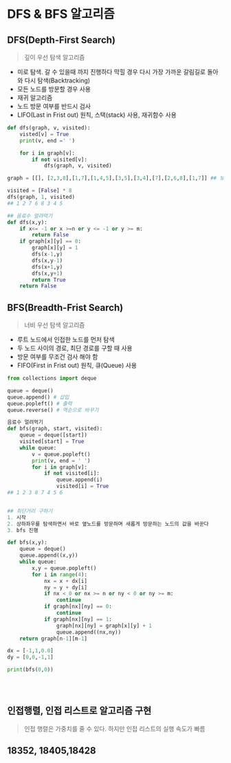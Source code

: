 # DFS & BFS 알고리즘

## DFS(Depth-First Search)
> 깊이 우선 탐색 알고리즘
+ 미로 탐색. 갈 수 있을때 까지 진행하다 막힐 경우 다시 가장 가까운 갈림길로 돌아와 다시 탐색(Backtracking)
+ 모든 노드를 방문할 경우 사용
+ 재귀 알고리즘
+ 노드 방문 여부를 반드시 검사
+ LIFO(Last in Frist out) 원칙, 스택(stack) 사용, 재귀함수 사용

```py
def dfs(graph, v, visited):
    visted[v] = True
    print(v, end =' ')

    for i in graph[v]:
        if not visited[v]:
            dfs(graph, v, visited)

graph = [[], [2,3,8],[1,7],[1,4,5],[3,5],[3,4],[7],[2,6,8],[1,7]] ## 보통 1로시작하면 첫번쨰 원소는 비워두고 사용

visited = [False] * 8
dfs(graph, 1, visited)
## 1 2 7 6 8 3 4 5

## 음료수 얼려먹기
def dfs(x,y):
    if x<= -1 or x >=n or y <= -1 or y >= m:
        return False
    if graph[x][y] == 0:
        graph[x][y] = 1
        dfs(x-1,y)
        dfs(x,y-1)
        dfs(x+1,y)
        dfs(x,y+1)
        return True
    return False

```
## BFS(Breadth-Frist Search)
> 너비 우선 탐색 알고리즘
+ 루트 노드에서 인접한 노드를 먼저 탐색
+ 두 노드 사이의 경로, 최단 경로를 구할 때 사용
+ 방문 여부를 무조건 검사 해야 함
+ FIFO(First in Frist out) 원칙, 큐(Queue) 사용
```py
from collections import deque

queue = deque()
queue.append() # 삽입
queue.popleft() # 출력
queue.reverse() # 역순으로 바꾸기

음료수 얼려먹기
def bfs(graph, start, visited):
    queue = deque([start])
    visited[start] = True
    while queue:
        v = queue.popleft()
        print(v, end = ' ')
        for i in graph[v]:
            if not visited[i]:
                queue.append(i)
                visited[i] = True
## 1 2 3 8 7 4 5 6


## 최단거리 구하기
1. 시작
2. 상하좌우를 탐색하면서 바로 옆노드를 방문하며 새롭게 방문하는 노드의 값을 바꾼다
3. bfs 진행

def bfs(x,y):
    queue = deque()
    queue.append((x,y))
    while queue:
        x,y = queue.popleft()
        for i in range(4):
            nx = x + dx[i]
            ny = y + dy[i]
            if nx < 0 or nx >= n or ny < 0 or ny >= m:
                continue
            if graph[nx][ny] == 0:
                continue
            if graph[nx][ny] == 1:
                graph[nx][ny] = graph[x][y] + 1
                queue.append((nx,ny))
    return graph[n-1][m-1]

dx = [-1,1,0.0]
dy = [0,0,-1,1]

print(bfs(0,0))





```

## 인접행렬, 인접 리스트로 알고리즘 구현
> 인접 행렬은 가중치를 줄 수 있다. 하지만 인접 리스트의 실행 속도가 빠름

## 18352, 18405,18428